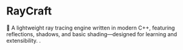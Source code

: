 # RayCraft
🚀 A lightweight ray tracing engine written in modern C++, featuring reflections, shadows, and basic shading—designed for learning and extensibility.
.